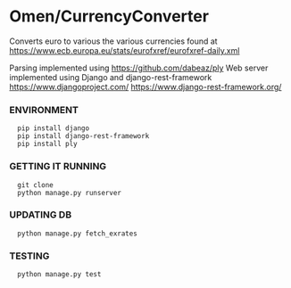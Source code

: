 # Omen/CurrencyConverter  
Converts euro to various the various currencies found at https://www.ecb.europa.eu/stats/eurofxref/eurofxref-daily.xml

Parsing implemented using https://github.com/dabeaz/ply
Web server implemented using Django and django-rest-framework
https://www.djangoproject.com/
https://www.django-rest-framework.org/


### ENVIRONMENT
      pip install django
      pip install django-rest-framework
      pip install ply

### GETTING IT RUNNING
      git clone 
      python manage.py runserver

### UPDATING DB
      python manage.py fetch_exrates

### TESTING
      python manage.py test
